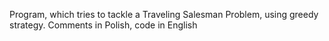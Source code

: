 Program, which tries to tackle a Traveling Salesman Problem, using greedy strategy. Comments in Polish, code in English